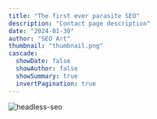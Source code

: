 ```yaml
---
title: "The first ever parasite SEO"
description: "Contact page description"
date: "2024-01-30"
author: "SEO Art"
thumbnail: "thumbnail.png"
cascade:
  showDate: false
  showAuthor: false
  showSummary: true
  invertPagination: true
---
```


![headless-seo](/parasite-seo.png)

